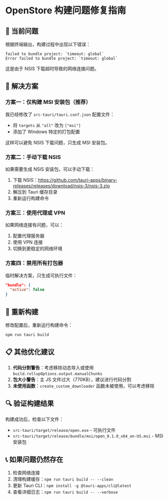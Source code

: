 # OpenStore 构建问题修复指南

## 🚨 当前问题

根据终端输出，构建过程中出现以下错误：
```
failed to bundle project: `timeout: global`
Error failed to bundle project: `timeout: global`
```

这是由于 NSIS 下载超时导致的网络连接问题。

## 🔧 解决方案

### 方案一：仅构建 MSI 安装包（推荐）

我已经修改了 `src-tauri/tauri.conf.json` 配置文件：
- 将 `targets` 从 `"all"` 改为 `["msi"]`
- 添加了 Windows 特定的打包配置

这样可以避免 NSIS 下载问题，只生成 MSI 安装包。

### 方案二：手动下载 NSIS

如果需要生成 NSIS 安装包，可以手动下载：

1. 下载 NSIS：https://github.com/tauri-apps/binary-releases/releases/download/nsis-3/nsis-3.zip
2. 解压到 Tauri 缓存目录
3. 重新运行构建命令

### 方案三：使用代理或 VPN

如果网络连接有问题，可以：
1. 配置代理服务器
2. 使用 VPN 连接
3. 切换到更稳定的网络环境

### 方案四：禁用所有打包器

临时解决方案，只生成可执行文件：

```json
"bundle": {
  "active": false
}
```

## 🚀 重新构建

修改配置后，重新运行构建命令：

```bash
npm run tauri build
```

## 📋 其他优化建议

1. **代码分割警告**：考虑移除动态导入或使用 `build.rollupOptions.output.manualChunks`
2. **包大小警告**：主 JS 文件过大（770KB），建议进行代码分割
3. **未使用函数**：`create_custom_downloader` 函数未被使用，可以考虑移除

## 🔍 验证构建结果

构建成功后，检查以下文件：
- `src-tauri/target/release/open.exe` - 可执行文件
- `src-tauri/target/release/bundle/msi/open_0.1.0_x64_en-US.msi` - MSI 安装包

## 📞 如果问题仍然存在

1. 检查网络连接
2. 清理构建缓存：`npm run tauri build -- --clean`
3. 更新 Tauri CLI：`npm install -g @tauri-apps/cli@latest`
4. 查看详细日志：`npm run tauri build -- --verbose`